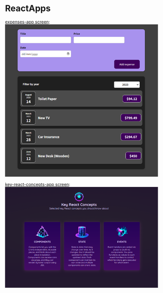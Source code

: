 # ReactApps
[expenses-app screen](/expenses-app):
![expenses-app screen](/expenses-app/public/screenshots/ExpensesInterface2.png)

[key-react-concepts-app screen](/key-react-concepts-app):
![key-react-concepts-app screen](/key-react-concepts-app/src/images/KeyReactConceptsInterface.png)